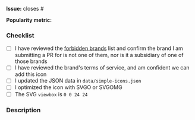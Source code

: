 <!--
Before opening your pull request, have a quick look at our contribution guidelines:
https://github.com/simple-icons/simple-icons/blob/develop/CONTRIBUTING.md

Consider adding a preview image of your submission using:
https://simpleicons.org/preview
-->

**Issue:** closes #

**Popularity metric:**

<!--
Regardless of whether or not the linked issue (if there is one) has a metric, please include the metric here for PR reviewers to validate. See our contributing guidelines at https://github.com/simple-icons/simple-icons/blob/develop/CONTRIBUTING.md#assessing-popularity for more details on how we assess a brand's popularity.
-->

### Checklist

- [ ] I have reviewed the [forbidden brands](https://github.com/simple-icons/simple-icons/blob/develop/CONTRIBUTING.md#forbidden-brands) list and confirm the brand I am submitting a PR for is not one of them, nor is it a subsidiary of one of those brands
- [ ] I have reviewed the brand's terms of service, and am confident we can add this icon
- [ ] I updated the JSON data in `data/simple-icons.json`
- [ ] I optimized the icon with SVGO or SVGOMG
- [ ] The SVG `viewbox` is `0 0 24 24`

### Description

<!--
Anything relevant, for example:
  - Why did you pick the hex value?
  - Did you manually vectorize the logo?
  - Have you used multiple sources?
  - etc.
-->
